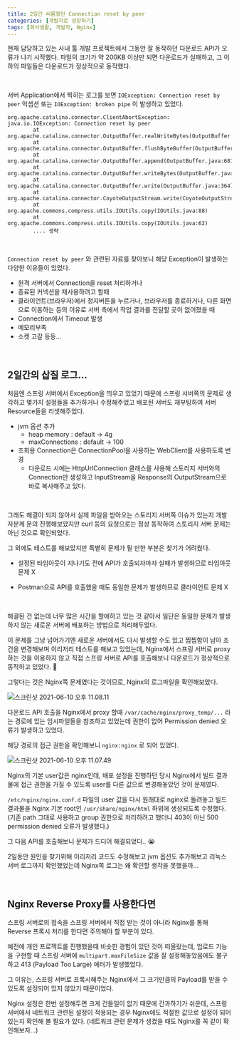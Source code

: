 ```yaml
---
title: 2일간 씨름했던 Connection reset by peer
categories: [개발자로 성장하기]
tags: [회사생활, 개발자, Nginx]
---
```




현재 담당하고 있는 사내 툴 개발 프로젝트에서 그동안 잘 동작하던 다운로드 API가 오류가 나기 시작했다. 파일의 크기가 약 200KB 이상만 되면 다운로드가 실패하고, 그 이하의 파일들은 다운로드가 정상적으로 동작했다.



<br>



서버 Application에서 찍히는 로그를 보면 `IOException: Connection reset by peer` 익셉션 또는 `IOException: broken pipe` 이 발생하고 있었다. 

```
org.apache.catalina.connector.ClientAbortException: java.io.IOException: Connection reset by peer
        at org.apache.catalina.connector.OutputBuffer.realWriteBytes(OutputBuffer.java:351)
        at org.apache.catalina.connector.OutputBuffer.flushByteBuffer(OutputBuffer.java:776)
        at org.apache.catalina.connector.OutputBuffer.append(OutputBuffer.java:681)
        at org.apache.catalina.connector.OutputBuffer.writeBytes(OutputBuffer.java:386)
        at org.apache.catalina.connector.OutputBuffer.write(OutputBuffer.java:364)
        at org.apache.catalina.connector.CoyoteOutputStream.write(CoyoteOutputStream.java:96)
        at org.apache.commons.compress.utils.IOUtils.copy(IOUtils.java:88)
        at org.apache.commons.compress.utils.IOUtils.copy(IOUtils.java:62)
        .... 생략
```



<br>



`Connection reset by peer` 와 관련된 자료를 찾아보니 해당 Exception이 발생하는 다양한 이유들이 있었다.

- 원격 서버에서 Connection을 reset 처리하거나
- 종료된 커넥션을 재사용하려고 할때
- 클라이언트(브라우저)에서 정지버튼을 누르거나, 브라우저를 종료하거나, 다른 화면으로 이동하는 등의 이유로 서버 측에서 작업 결과를 전달할 곳이 없어졌을 때
- Connection에서 Timeout 발생
- 메모리부족
- 소켓 고갈 등등...



<br>



## 2일간의 삽질 로그...

처음엔 스프링 서버에서 Exception을 띄우고 있었기 때문에 스프링 서버쪽의 문제로 생각하고 몇가지 설정들을 추가하거나 수정해주었고 배포된 서버도 재부팅하여 서버 Resource들을 리셋해주었다. 

- jvm 옵션 추가
  - heap memory : default -> 4g
  - maxConnections : default -> 100
- 조회용 Connection은 ConnectionPool을 사용하는 WebClient를 사용하도록 변경
  - 다운로드 시에는 HttpUrlConnection 클래스를 사용해 스토리지 서버와의 Connection만 생성하고 InputStream을 Response의 OutputStream으로 바로 복사해주고 있다.



<br>



그래도 해결이 되지 않아서 실제 파일을 받아오는 스토리지 서버쪽 이슈가 있는지 개발자분께 문의 진행해보았지만 curl 등의 요청으로는 정상 동작하여 스토리지 서버 문제는 아닌 것으로 확인되었다.

그 외에도 테스트를 해보았지만 특별히 문제가 될 만한 부분은 찾기가 어려웠다.

- 설정된 타임아웃이 지나기도 전에 API가 호출되자마자 실패가 발생하므로 타임아웃 문제 X

- Postman으로 API를 호출했을 때도 동일한 문제가 발생하므로 클라이언트 문제 X



<br>



해결된 건 없는데 너무 많은 시간을 할애하고 있는 것 같아서 일단은 동일한 문제가 발생하지 않는 새로운 서버에 배포하는 방법으로 처리해두었다.

이 문제를 그냥 넘어가기엔 새로운 서버에서도 다시 발생할 수도 있고 찝찝함이 남아 조건을 변경해보며 이리저리 테스트를 해보고 있었는데, Nginx에서 스프링 서버로 proxy 하는 것을 이용하지 않고 직접 스프링 서버로 API를 호출해보니 다운로드가 정상적으로 동작하고 있었다. 🤔

그렇다는 것은 Nginx쪽 문제였다는 것이므로, Nginx의 로그파일을 확인해보았다.

![스크린샷 2021-06-10 오후 11.08.11](https://user-images.githubusercontent.com/17294694/122771596-8d001700-d2e1-11eb-8cc3-545f0c83af09.png)

다운로드 API 호출을 Nginx에서 proxy 할때  `/var/cache/nginx/proxy_temp/...` 라는 경로에 있는 임시파일들을 참조하고 있었는데 권한이 없어 Permission denied 오류가 발생하고 있었다.

해당 경로의 접근 권한을 확인해보니 `nginx:nginx`  로 되어 있었다.

![스크린샷 2021-06-10 오후 11.07.49](https://user-images.githubusercontent.com/17294694/122771633-938e8e80-d2e1-11eb-8509-9dbfd5fe6275.png)

Nginx의 기본 user값은 nginx인데, 배포 설정을 진행하던 당시 Nginx에서 빌드 결과물에 접근 권한을 가질 수 있도록 user를 다른 값으로 변경해놓았던 것이 문제였다.

`/etc/nginx/nginx.conf.d` 파일의 user 값을 다시 원래대로 nginx로 돌려놓고 빌드 결과물을 Nginx 기본 root인 `/usr/share/nginx/html` 하위에 생성되도록 수정했다. (기존 path 그대로 사용하고 group 권한으로 처리하려고 했더니 403이 아닌 500 permission denied 오류가 발생했다.)

그 다음 API를 호출해보니 문제가 드디어 해결되었다.. 😭

2일동안 원인을 찾기위해 이리저리 코드도 수정해보고 jvm 옵션도 추가해보고 리눅스 서버 로그까지 확인했었는데 Nginx쪽 로그는 왜 확인할 생각을 못했을까...



<br>



## Nginx Reverse Proxy를 사용한다면

스프링 서버로의 접속을 스프링 서버에서 직접 받는 것이 아니라 Nginx를 통해 Reverse 프록시 처리를 한다면 주의해야 할 부분이 있다. 

예전에 개인 프로젝트를 진행했을때 비슷한 경험이 있던 것이 떠올랐는데, 업로드 기능을 구현할 때 스프링 서버에 `multipart.maxFileSize` 값을 잘 설정해놓았음에도 불구하고 413 (Payload Too Large) 에러가 발생했었다. 

그 이유는, 스프링 서버로 프록시해주는 Nginx에서 그 크기만큼의 Payload를 받을 수 있도록 설정되어 있지 않았기 때문이었다.

Nginx 설정은 한번 설정해두면 크게 건들일이 없기 때문에 간과하기가 쉬운데, 스프링 서버에서 네트워크 관련된 설정이 적용되는 경우 Nginx에도 적절한 값으로 설정이 되어있는지 확인해 볼 필요가 있다. (네트워크 관련 문제가 생겼을 때도 Nginx를 꼭 같이 확인해보자...)







  

